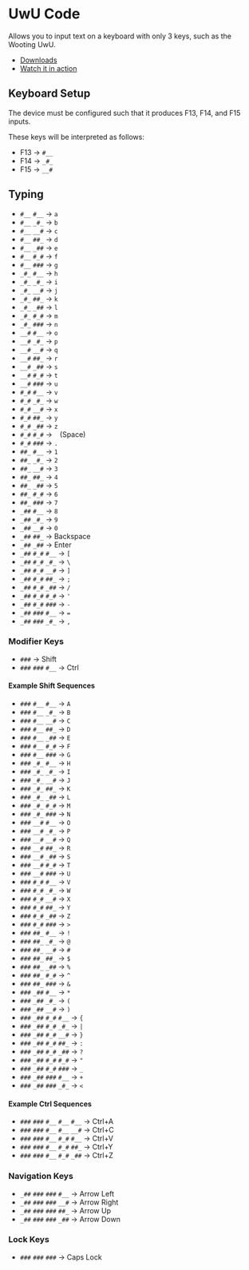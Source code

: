# UwU Code

Allows you to input text on a keyboard with only 3 keys, such as the Wooting UwU.

- [Downloads](https://github.com/Sainan/uwu-code/releases)
- [Watch it in action](https://www.youtube.com/watch?v=9aKUcVTyI0k)

## Keyboard Setup

The device must be configured such that it produces F13, F14, and F15 inputs.

These keys will be interpreted as follows:

- F13 -> `#__`
- F14 -> `_#_`
- F15 -> `__#`

## Typing

- `#__` `#__` -> `a`
- `#__` `_#_` -> `b`
- `#__` `__#` -> `c`
- `#__` `##_` -> `d`
- `#__` `_##` -> `e`
- `#__` `#_#` -> `f`
- `#__` `###` -> `g`
- `_#_` `#__` -> `h`
- `_#_` `_#_` -> `i`
- `_#_` `__#` -> `j`
- `_#_` `##_` -> `k`
- `_#_` `_##` -> `l`
- `_#_` `#_#` -> `m`
- `_#_` `###` -> `n`
- `__#` `#__` -> `o`
- `__#` `_#_` -> `p`
- `__#` `__#` -> `q`
- `__#` `##_` -> `r`
- `__#` `_##` -> `s`
- `__#` `#_#` -> `t`
- `__#` `###` -> `u`
- `#_#` `#__` -> `v`
- `#_#` `_#_` -> `w`
- `#_#` `__#` -> `x`
- `#_#` `##_` -> `y`
- `#_#` `_##` -> `z`
- `#_#` `#_#` -> ` ` (Space)
- `#_#` `###` -> `.`
- `##_` `#__` -> `1`
- `##_` `_#_` -> `2`
- `##_` `__#` -> `3`
- `##_` `##_` -> `4`
- `##_` `_##` -> `5`
- `##_` `#_#` -> `6`
- `##_` `###` -> `7`
- `_##` `#__` -> `8`
- `_##` `_#_` -> `9`
- `_##` `__#` -> `0`
- `_##` `##_` -> Backspace
- `_##` `_##` -> Enter
- `_##` `#_#` `#__` -> `[`
- `_##` `#_#` `_#_` -> `\`
- `_##` `#_#` `__#` -> `]`
- `_##` `#_#` `##_` -> `;`
- `_##` `#_#` `_##` -> `/`
- `_##` `#_#` `#_#` -> `'`
- `_##` `#_#` `###` -> `-`
- `_##` `###` `#__` -> `=`
- `_##` `###` `_#_` -> `,`

### Modifier Keys

- `###` -> Shift
- `###` `###` `#__` -> Ctrl

#### Example Shift Sequences

- `###` `#__` `#__` -> `A`
- `###` `#__` `_#_` -> `B`
- `###` `#__` `__#` -> `C`
- `###` `#__` `##_` -> `D`
- `###` `#__` `_##` -> `E`
- `###` `#__` `#_#` -> `F`
- `###` `#__` `###` -> `G`
- `###` `_#_` `#__` -> `H`
- `###` `_#_` `_#_` -> `I`
- `###` `_#_` `__#` -> `J`
- `###` `_#_` `##_` -> `K`
- `###` `_#_` `_##` -> `L`
- `###` `_#_` `#_#` -> `M`
- `###` `_#_` `###` -> `N`
- `###` `__#` `#__` -> `O`
- `###` `__#` `_#_` -> `P`
- `###` `__#` `__#` -> `Q`
- `###` `__#` `##_` -> `R`
- `###` `__#` `_##` -> `S`
- `###` `__#` `#_#` -> `T`
- `###` `__#` `###` -> `U`
- `###` `#_#` `#__` -> `V`
- `###` `#_#` `_#_` -> `W`
- `###` `#_#` `__#` -> `X`
- `###` `#_#` `##_` -> `Y`
- `###` `#_#` `_##` -> `Z`
- `###` `#_#` `###` -> `>`
- `###` `##_` `#__` -> `!`
- `###` `##_` `_#_` -> `@`
- `###` `##_` `__#` -> `#`
- `###` `##_` `##_` -> `$`
- `###` `##_` `_##` -> `%`
- `###` `##_` `#_#` -> `^`
- `###` `##_` `###` -> `&`
- `###` `_##` `#__` -> `*`
- `###` `_##` `_#_` -> `(`
- `###` `_##` `__#` -> `)`
- `###` `_##` `#_#` `#__` -> `{`
- `###` `_##` `#_#` `_#_` -> `|`
- `###` `_##` `#_#` `__#` -> `}`
- `###` `_##` `#_#` `##_` -> `:`
- `###` `_##` `#_#` `_##` -> `?`
- `###` `_##` `#_#` `#_#` -> `"`
- `###` `_##` `#_#` `###` -> `_`
- `###` `_##` `###` `#__` -> `+`
- `###` `_##` `###` `_#_` -> `<`

#### Example Ctrl Sequences

- `###` `###` `#__` `#__` `#__` -> Ctrl+A
- `###` `###` `#__` `#__` `__#` -> Ctrl+C
- `###` `###` `#__` `#_#` `#__` -> Ctrl+V
- `###` `###` `#__` `#_#` `##_` -> Ctrl+Y
- `###` `###` `#__` `#_#` `_##` -> Ctrl+Z

### Navigation Keys

- `_##` `###` `###` `#__` -> Arrow Left
- `_##` `###` `###` `__#` -> Arrow Right
- `_##` `###` `###` `##_` -> Arrow Up
- `_##` `###` `###` `_##` -> Arrow Down

### Lock Keys

- `###` `###` `###` -> Caps Lock
